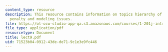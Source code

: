 ```yaml
---
content_type: resource
description: This resource contains information on topics hierarchy of choices, transfer
  penalty and modeling issues.
file: https://ol-ocw-studio-app-qa.s3.amazonaws.com/courses/1-201j-introduction-to-transportation-systems-fall-2006/71523b04091243dede719c1e3e9fc446_lect9.pdf
file_type: application/pdf
resourcetype: Document
title: lect9.pdf
uid: 71523b04-0912-43de-de71-9c1e3e9fc446
---
```


